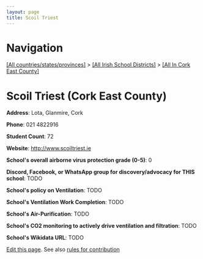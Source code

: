 ```yaml
---
layout: page
title: Scoil Triest
---
```

# Navigation

[[All countries/states/provinces]](../../..) > [[All Irish School Districts]](../..) > [[All In Cork East County]](..)

# Scoil Triest (Cork East County)

**Address**: Lota, Glanmire, Cork

**Phone**: 021 4822916

**Student Count**: 72

**Website**: <http://www.scoiltriest.ie>

**School's overall airborne virus protection grade (0-5)**: 0

**Discord, Facebook, or WhatsApp group for discovery/advocacy for THIS school**: TODO

**School's policy on Ventilation**: TODO

**School's Ventilation Work Completion**: TODO

**School's Air-Purification**: TODO

**School's CO2 monitoring to actively drive ventilation and filtration**: TODO

**School's Wikidata URL**: TODO


[Edit this page](https://github.com/ventilate-schools/Ireland/edit/main/./Cork_East_County/Scoil_Triest.md). See also [rules for contribution](../../../contribution-rules/)